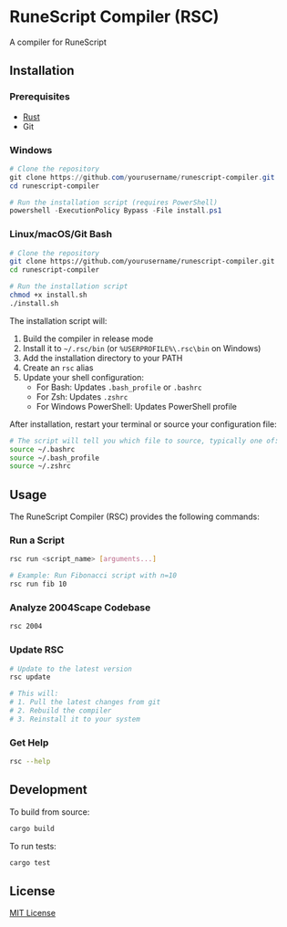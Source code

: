 # RuneScript Compiler (RSC)

A compiler for RuneScript

## Installation

### Prerequisites
- [Rust](https://www.rust-lang.org/tools/install)
- Git

### Windows
```powershell
# Clone the repository
git clone https://github.com/yourusername/runescript-compiler.git
cd runescript-compiler

# Run the installation script (requires PowerShell)
powershell -ExecutionPolicy Bypass -File install.ps1
```

### Linux/macOS/Git Bash
```bash
# Clone the repository
git clone https://github.com/yourusername/runescript-compiler.git
cd runescript-compiler

# Run the installation script
chmod +x install.sh
./install.sh
```

The installation script will:
1. Build the compiler in release mode
2. Install it to `~/.rsc/bin` (or `%USERPROFILE%\.rsc\bin` on Windows)
3. Add the installation directory to your PATH
4. Create an `rsc` alias
5. Update your shell configuration:
   - For Bash: Updates `.bash_profile` or `.bashrc`
   - For Zsh: Updates `.zshrc`
   - For Windows PowerShell: Updates PowerShell profile

After installation, restart your terminal or source your configuration file:
```bash
# The script will tell you which file to source, typically one of:
source ~/.bashrc
source ~/.bash_profile
source ~/.zshrc
```

## Usage

The RuneScript Compiler (RSC) provides the following commands:

### Run a Script
```bash
rsc run <script_name> [arguments...]

# Example: Run Fibonacci script with n=10
rsc run fib 10
```

### Analyze 2004Scape Codebase
```bash
rsc 2004
```

### Update RSC
```bash
# Update to the latest version
rsc update

# This will:
# 1. Pull the latest changes from git
# 2. Rebuild the compiler
# 3. Reinstall it to your system
```

### Get Help
```bash
rsc --help
```

## Development

To build from source:
```bash
cargo build
```

To run tests:
```bash
cargo test
```

## License

[MIT License](LICENSE)

